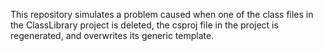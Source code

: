 This repository simulates a problem caused when one of the class files in the ClassLibrary project is deleted,
the csproj file in the project is regenerated, and overwrites its generic template.

